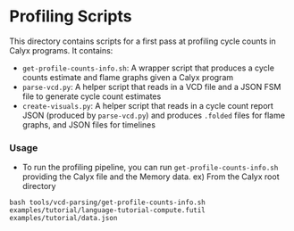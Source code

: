 # Profiling Scripts

This directory contains scripts for a first pass at profiling cycle counts in Calyx programs. It contains:

- `get-profile-counts-info.sh`: A wrapper script that produces a cycle counts estimate and flame graphs given a Calyx program
- `parse-vcd.py`: A helper script that reads in a VCD file and a JSON FSM file to generate cycle count estimates
- `create-visuals.py`: A helper script that reads in a cycle count report JSON (produced by `parse-vcd.py`) and produces `.folded` files for flame graphs, and JSON files for timelines

### Usage

- To run the profiling pipeline, you can run `get-profile-counts-info.sh` providing the Calyx file and the Memory data. ex) From the Calyx root directory
```
bash tools/vcd-parsing/get-profile-counts-info.sh examples/tutorial/language-tutorial-compute.futil examples/tutorial/data.json
```
